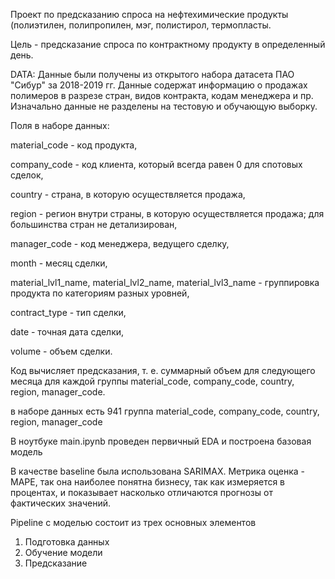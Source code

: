 Проект по предсказанию спроса на нефтехимические продукты (полиэтилен, полипропилен, мэг, полистирол, термопласты.

Цель - предсказание спроса по контрактному продукту в определенный день.

DATA: Данные были получены из открытого набора датасета ПАО "Сибур" за 2018-2019 гг. Данные содержат информацию
о продажах полимеров в разрезе стран, видов контракта, кодам менеджера и пр. Изначально данные не разделены на тестовую
и обучающую выборку.

Поля в наборе данных:

material_code - код продукта,

company_code - код клиента, который всегда равен 0 для спотовых сделок,

country - страна, в которую осуществляется продажа,

region - регион внутри страны, в которую осуществляется продажа; для большинства стран не детализирован,

manager_code - код менеджера, ведущего сделку,

month - месяц сделки,

material_lvl1_name, material_lvl2_name, material_lvl3_name - группировка продукта по категориям разных уровней,

contract_type - тип сделки,

date - точная дата сделки,

volume - объем сделки.

Код вычисляет предсказания, 
т. е. суммарный объем для следующего месяца для каждой группы 
material_code, company_code, country, region, manager_code.

в наборе данных есть 941 группа 
material_code, company_code, country, region, manager_code

В ноутбуке main.ipynb проведен первичный EDA и построена базовая модель

В качестве baseline была использована SARIMAX. Метрика оценка - MAPE, так
она наиболее понятна бизнесу, так как измеряется в процентах, и показывает насколько
отличаются прогнозы от фактических значений.


Pipeline с моделью состоит из трех основных элементов
 
1. Подготовка данных
2. Обучение модели
3. Предсказание


